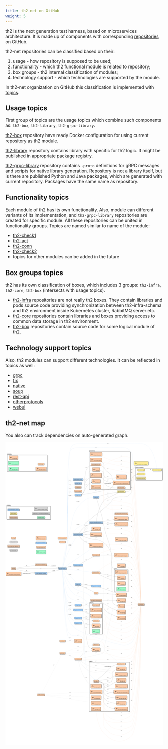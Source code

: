 ```yaml
---
title: th2-net on GitHub
weight: 5
---
```


th2 is the next generation test harness, based on microservices architecture. It is made up of components with corresponding [repositories](https://github.com/orgs/th2-net/repositories) on GitHub. 

<!--more-->

th2-net repositories can be classified based on their: 
1. usage - how repository is supposed to be used;
2. functionality - which th2 functional module is related to repository;
3. box groups - th2 internal classification of modules;
4. technology support - which technologies are supported by the module.

In th2-net organization on GitHub this classification is implemented with [topics](https://github.blog/2017-01-31-introducing-topics/).

## Usage topics

First group of topics are the usage topics which combine such components as:  `th2-box`, `th2-library`, `th2-grpc-library`.

[th2-box](https://github.com/search?q=topic%3Ath2-box+org%3Ath2-net+fork%3Atrue&type=repositories) repository have ready Docker configuration for using current repository as th2 module.

[th2-library](https://github.com/search?q=topic%3Ath2-library+org%3Ath2-net+fork%3Atrue&type=repositories) repository contains library with specific for th2 logic. It might be published in appropriate package registry.

[th2-grpc-library](https://github.com/search?q=topic%3Ath2-grpc-library+org%3Ath2-net+fork%3Atrue&type=repositories) repository contains `.proto` definitions for gRPC messages and scripts for native library generation. Repository is not a library itself, but is there are published Python and Java packages, which are generated with current repository. Packages have the same name as repository.

## Functionality topics

Each module of th2 has its own functionality. Also, module can different variants of its implementation, and `th2-grpc-library` repositories are created for specific module. All these repositories can be united in functionality groups. Topics are named similar to name of the module:
- [th2-check1](https://github.com/search?q=topic%3Ath2-check1+org%3Ath2-net+fork%3Atrue&type=repositories)
- [th2-act](https://github.com/search?q=topic%3Ath2-act+org%3Ath2-net+fork%3Atrue&type=repositories)
- [th2-conn](https://github.com/search?q=topic%3Ath2-conn+org%3Ath2-net+fork%3Atrue&type=repositories)
- [th2-check2](https://github.com/search?q=topic%3Ath2-check2+org%3Ath2-net+fork%3Atrue&type=repositories)
- topics for other modules can be added in the future

## Box groups topics

th2 has its own classification of boxes, which includes 3 groups: `th2-infra`, `th2-core`, `th2-box` (intersects with usage topics).

- [th2-infra](https://github.com/search?q=topic%3Ath2-infra+org%3Ath2-net+fork%3Atrue&type=repositories) repositories are not really th2 boxes. They contain libraries and pods source code providing synchronization between th2-infra-schema and th2 environment inside Kubernetes cluster, RabbitMQ server etc.
- [th2-core](https://github.com/search?q=topic%3Ath2-core+org%3Ath2-net+fork%3Atrue&type=repositories) repositories contain libraries and boxes providing access to common data storage in th2 environment.
- [th2-box](https://github.com/search?q=topic%3Ath2-box+org%3Ath2-net+fork%3Atrue&type=repositories) repositories contain source code for some logical module of th2.

## Technology support topics

Also, th2 modules can support different technologies. It can be reflected in topics as well:
- [grpc](https://github.com/search?q=topic%3Agrpc+org%3Ath2-net+fork%3Atrue&type=repositories)
- [fix](https://github.com/search?q=topic%3Afix+org%3Ath2-net+fork%3Atrue&type=repositories)
- [native](https://github.com/search?q=topic%3Anative+org%3Ath2-net+fork%3Atrue&type=repositories)
- [soup](https://github.com/search?q=topic%3Asoup+org%3Ath2-net+fork%3Atrue&type=repositories)
- [rest-api](https://github.com/search?q=topic%3Arest-api+org%3Ath2-net+fork%3Atrue&type=repositories)
- [otherprotocols](https://github.com/search?q=topic%3Aotherprotocols+org%3Ath2-net+fork%3Atrue&type=repositories)
- [webui](https://github.com/search?q=topic%3Awebui+org%3Ath2-net+fork%3Atrue&type=repositories)

## th2-net map

You also can track dependencies on auto-generated graph.

[![th2 dependencies](https://raw.githubusercontent.com/d0rich/th2-dependencies/master/output/schema.svg)](https://raw.githubusercontent.com/d0rich/th2-dependencies/master/output/schema.svg)